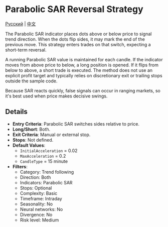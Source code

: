 # Parabolic SAR Reversal Strategy
[Русский](README_ru.md) | [中文](README_zh.md)
 
The Parabolic SAR indicator places dots above or below price to signal trend direction. When the dots flip sides, it may mark the end of the previous move. This strategy enters trades on that switch, expecting a short-term reversal.

A running Parabolic SAR value is maintained for each candle. If the indicator moves from above price to below, a long position is opened. If it flips from below to above, a short trade is executed. The method does not use an explicit profit target and typically relies on discretionary exit or trailing stops outside the sample code.

Because SAR reacts quickly, false signals can occur in ranging markets, so it's best used when price makes decisive swings.

## Details

- **Entry Criteria**: Parabolic SAR switches sides relative to price.
- **Long/Short**: Both.
- **Exit Criteria**: Manual or external stop.
- **Stops**: Not defined.
- **Default Values**:
  - `InitialAcceleration` = 0.02
  - `MaxAcceleration` = 0.2
  - `CandleType` = 15 minute
- **Filters**:
  - Category: Trend following
  - Direction: Both
  - Indicators: Parabolic SAR
  - Stops: Optional
  - Complexity: Basic
  - Timeframe: Intraday
  - Seasonality: No
  - Neural networks: No
  - Divergence: No
  - Risk level: Medium
